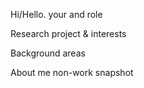 Hi/Hello. your and role

Research project & interests

Background areas

About me non-work snapshot
